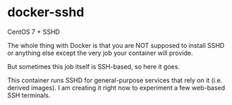 docker-sshd
===========

CentOS 7 + SSHD

The whole thing with Docker is that you are NOT
supposed to install SSHD or anything else except
the very job your container will provide.

But sometimes this job itself is SSH-based, so here
it goes.

This container runs SSHD for general-purpose services
that rely on it (i.e. derived images). I am creating it
right now to experiment a few web-based SSH terminals.

